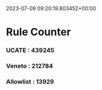 2023-07-09 09:20:19.803452+00:00
# Rule Counter 
 ### UCATE : 439245

 ### Veneto : 212784

 ### Allowlist : 13929